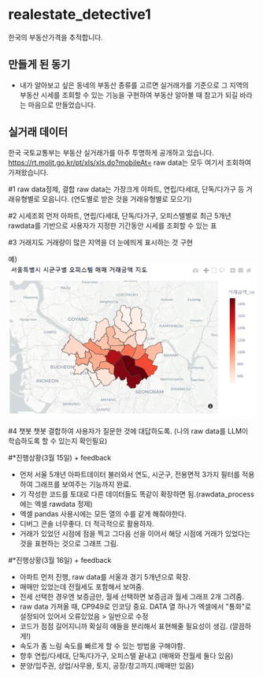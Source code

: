# realestate_detective1
한국의 부동산가격을 추적합니다.

## 만들게 된 동기
- 내가 알아보고 싶은 동네의 부동산 종류를 고르면 실거래가를 기준으로 그 지역의 부동산 시세를 조회할 수 있는 기능을 구현하여 부동산 알아볼 때 참고가 되길 바라는 마음으로 만들었습니다. 

## 실거래 데이터
한국 국토교통부는 부동산 실거래가를 아주 투명하게 공개하고 있습니다.
https://rt.molit.go.kr/pt/xls/xls.do?mobileAt=
raw data는 모두 여기서 조회하여 가져왔습니다. 

#1 raw data정제, 결합
raw data는 가장크게 아파트, 연립/다세대, 단독/다가구 등 거래유형별로 모읍니다. (연도별로 받은 것을 거래유형별로 모으기)

#2 시세조회
먼저 아파트, 연립/다세대, 단독/다가구, 오피스텔별로 최근 5개년 rawdata를 기반으로 사용자가 지정한 기간동안 시세를 조회할 수 있는 표 

#3 거래지도
거래량이 많은 지역을 더 눈에띄게 표시하는 것 구현

예) ![alt text](image.png)


#4 챗봇
챗봇 결합하여 사용자가 질문한 것에 대답하도록.
(나의 raw data를 LLM이 학습하도록 할 수 있는지 확인필요)


#*진행상황(3월 15일) + feedback
- 먼저 서울 5개년 아파트데이터 불러와서 연도, 시군구, 전용면적 3가지 필터를 적용하여 그래프를 보여주는 기능까지 완료.
- 기 작성한 코드를 토대로 다른 데이터들도 똑같이 확장하면 됨.(rawdata_process에는 엑셀 rawdata 정제)
- 엑셀 pandas 사용시에는 모든 열의 수를 같게 해줘야한다. 
- 디버그 콘솔 너무좋다. 더 적극적으로 활용하자.
- 거래가 있었던 시점에 점을 찍고 그다음 선을 이어서 해당 시점에 거래가 있었다는 것을 표현하는 것으로 그래프 그림.

#*진행상황(3월 16일) + feedback
- 아파트 먼저 진행, raw data를 서울과 경기 5개년으로 확장. 
- 매매만 있었는데 전월세도 포함해서 보여줌. 
- 전세 선택한 경우엔 보증금만, 월세 선택하면 보증금과 월세 그래프 2개 그려줌. 
- raw data 가져올 때, CP949로 인코딩 중요. DATA 열 하나가 엑셀에서 "통화"로 설정되어 있어서 오류있었음 > 일반으로 수정
- 코드가 점점 길어지니까 확실히 얘들을 분리해서 표현해줄 필요성이 생김. (깔끔하게!)
- 속도가 좀 느림 속도를 빠르게 할 수 있는 방법을 구해야함. 
- 향후 연립/다세대, 단독/다가구, 오피스텔 끝내고 (매매와 전월세 둘다 있음)
- 분양/입주권, 상업/사무용, 토지, 공장/창고까지.(매매만 있음)
